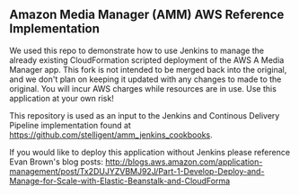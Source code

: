 ## Amazon Media Manager (AMM) AWS Reference Implementation

We used this repo to demonstrate how to use Jenkins to manage the already existing CloudFormation scripted deployment of the AWS A Media Manager app.  This fork is not intended to be merged back into the original, and we don't plan on keeping it updated with any changes to made to the original. You will incur AWS charges while resources are in use. Use this application at your own risk!

This repository is used as an input to the Jenkins and Continous Delivery Pipeline implementation found at https://github.com/stelligent/amm_jenkins_cookbooks.

If you would like to deploy this application without Jenkins please reference Evan Brown's blog posts: http://blogs.aws.amazon.com/application-management/post/Tx2DUJYZVBMJ92J/Part-1-Develop-Deploy-and-Manage-for-Scale-with-Elastic-Beanstalk-and-CloudForma

